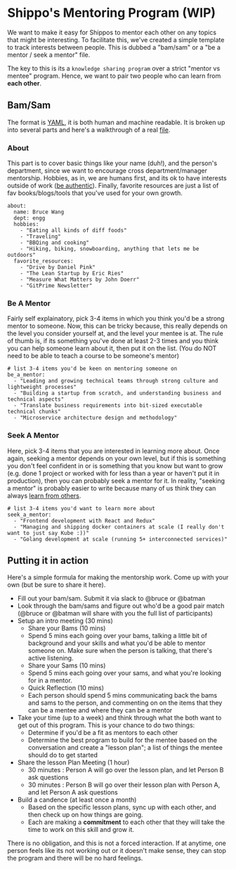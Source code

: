 # Shippo's Mentoring Program (WIP)

We want to make it easy for Shippos to mentor each other on any topics that might be interesting.  To facilitate this, we've created a simple template to track interests between people.  This is dubbed a "bam/sam" or a "be a mentor / seek a mentor" file.

The key to this is its a `knowledge sharing program` over a strict "mentor vs mentee" program.  Hence, we want to pair two people who can learn from __each other__.

## Bam/Sam

The format is [YAML](https://en.wikipedia.org/wiki/YAML), it is both human and machine readable.  It is broken up into several parts and here's a walkthrough of a real [file](batmany13.yml).

### About

This part is to cover basic things like your name (duh!), and the person's department, since we want to encourage cross department/manager mentorship.  Hobbies, as in, we are humans first, and its ok to have interests outside of work ([be authentic](../behavior/authentic.md)).  Finally, favorite resources are just a list of fav books/blogs/tools that you've used for your own growth.

```
about:
  name: Bruce Wang
  dept: engg
  hobbies:
    - "Eating all kinds of diff foods"
    - "Traveling"
    - "BBQing and cooking"
    - "Hiking, biking, snowboarding, anything that lets me be outdoors"
  favorite_resources:
    - "Drive by Daniel Pink"
    - "The Lean Startup by Eric Ries"
    - "Measure What Matters by John Doerr"
    - "GitPrime Newsletter"
```

### Be A Mentor

Fairly self explainatory, pick 3-4 items in which you think you'd be a strong mentor to someone.  Now, this can be tricky because, this really depends on the level you consider yourself at, and the level your mentee is at.  The rule of thumb is, if its something you've done at least 2-3 times and you think you can help someone learn about it, then put it on the list. (You do NOT need to be able to teach a course to be someone's mentor)

```
# list 3-4 items you'd be keen on mentoring someone on
be_a_mentor:
  - "Leading and growing technical teams through strong culture and lightweight processes"
  - "Building a startup from scratch, and understanding business and technical aspects"
  - "Translate business requirements into bit-sized executable technical chunks"
  - "Microservice architecture design and methodology"
```

### Seek A Mentor

Here, pick 3-4 items that you are interested in learning more about.  Once again, seeking a mentor depends on your own level, but if this is something you don't feel confident in or is something that you know but want to grow (e.g. done 1 project or  worked with for less than a year or haven't put it in production), then you can probably seek a mentor for it.  In reality, "seeking a mentor" is probably easier to write because many of us think they can always [learn from others](../behavior/learn.md).

```
# list 3-4 items you'd want to learn more about
seek_a_mentor:
  - "Frontend development with React and Redux"
  - "Managing and shipping docker containers at scale (I really don't want to just say Kube :))"
  - "Golang development at scale (running 5+ interconnected services)"
```

## Putting it in action

Here's a simple formula for making the mentorship work.  Come up with your own (but be sure to share it here).

* Fill out your bam/sam.  Submit it via slack to @bruce or @batman
* Look through the bam/sams and figure out who'd be a good pair match (@bruce or @batman will share with you the full list of participants)
* Setup an intro meeting (30 mins)
  * Share your Bams (10 mins)
   * Spend 5 mins each going over your bams, talking a little bit of background and your skills and what you'd be able to mentor someone on.  Make sure when the person is talking, that there's active listening.
  * Share your Sams (10 mins)
   * Spend 5 mins each going over your sams, and what you're looking for in a mentor.
  * Quick Reflection (10 mins)
   * Each person should spend 5 mins communicating back the bams and sams to the person, and commenting on on the items that they can be a mentee and where they can be a mentor
* Take your time (up to a week) and think through what the both want to get out of this program.  This is your chance to do two things:
  * Determine if you'd be a fit as mentors to each other
  * Determine the best program to build for the mentee based on the conversation and create a "lesson plan"; a list of things the mentee should do to get started
* Share the lesson Plan Meeting (1 hour)
  * 30 minutes : Person A will go over the lesson plan, and let Person B ask questions
  * 30 minutes : Person B will go over their lesson plan with Person A, and let Person A ask questions
* Build a candence (at least once a month)
  * Based on the specific lesson plans, sync up with each other, and then check up on how things are going.
  * Each are making a __commitment__ to each other that they will take the time to work on this skill and grow it.

There is no obligation, and this is not a forced interaction.  If at anytime, one person feels like its not working out or it doesn't make sense, they can stop the program and there will be no hard feelings.